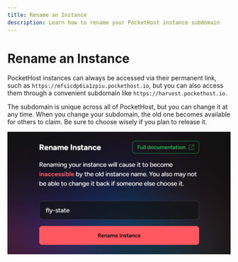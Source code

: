 ```yaml
---
title: Rename an Instance
description: Learn how to rename your PocketHost instance subdomain
---
```

# Rename an Instance

PocketHost instances can always be accessed via their permanent link, such as `https://mfsicdp6ia1zpiu.pockethost.io`, but you can also access them through a convenient subdomain like `https://harvest.pockethost.io`.

The subdomain is unique across all of PocketHost, but you can change it at any time. When you change your subdomain, the old one becomes available for others to claim. Be sure to choose wisely if you plan to release it.

![](rename-instance.png)

